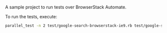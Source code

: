 A sample project to run tests over BrowserStack Automate.

To run the tests, execute:

```bash
parallel_test -n 2 test/google-search-browserstack-ie9.rb test/google-search-browserstack-chrome-mac.rb
```
